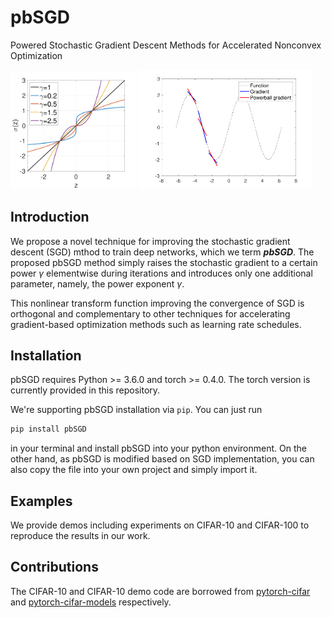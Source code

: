 # pbSGD

Powered Stochastic Gradient Descent Methods for Accelerated Nonconvex Optimization

<p float="left">
  <img src="https://raw.githubusercontent.com/HAIRLAB/pbSGD/master/img/powerball1.png" width="40%" alt="Different gamma choices" />
  <img src="https://raw.githubusercontent.com/HAIRLAB/pbSGD/master/img/powerball2.png" width="55%" alt="Powerball on gradients" /> 
</p>

## Introduction

We propose a novel technique for improving the stochastic gradient descent (SGD) mthod to train deep networks, which we term ***pbSGD***. The proposed pbSGD method simply raises the stochastic gradient to a certain power $\gamma$ elementwise during iterations and introduces only one additional parameter, namely, the power exponent $\gamma$.

This nonlinear transform function improving the convergence of SGD is orthogonal and complementary to other techniques for accelerating gradient-based optimization methods such as learning rate schedules.

## Installation

pbSGD requires Python >= 3.6.0 and torch >= 0.4.0. The torch version is currently provided in this repository.

We're supporting pbSGD installation via `pip`. You can just run

```bash
pip install pbSGD
```

in your terminal and install pbSGD into your python environment. On the other hand, as pbSGD is modified based on SGD implementation, you can also copy the file into your own project and simply import it.

## Examples

We provide demos including experiments on CIFAR-10 and CIFAR-100 to reproduce the results in our work.

## Contributions

The CIFAR-10 and CIFAR-10 demo code are borrowed from [pytorch-cifar](https://github.com/kuangliu/pytorch-cifar) and [pytorch-cifar-models](https://github.com/junyuseu/pytorch-cifar-models) respectively.
